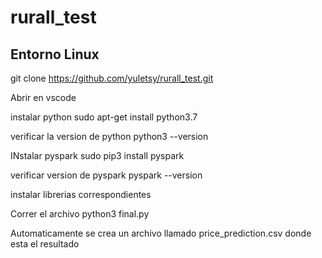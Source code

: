 # rurall_test

## Entorno Linux 
git clone https://github.com/yuletsy/rurall_test.git

Abrir en vscode

instalar python 
sudo apt-get install python3.7

verificar la version de python 
python3 --version

INstalar pyspark
sudo pip3 install pyspark

verificar version de pyspark
pyspark --version

instalar librerias correspondientes

Correr el archivo 
python3 final.py

Automaticamente se crea un archivo llamado price_prediction.csv donde esta el resultado

